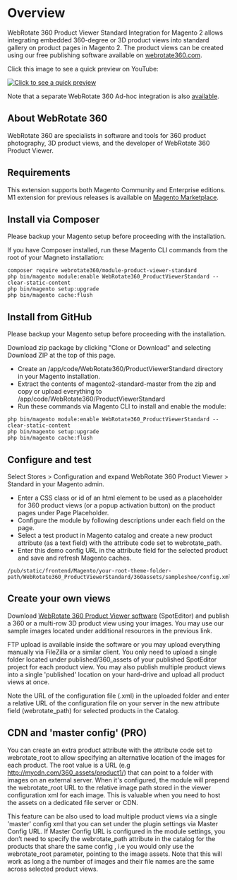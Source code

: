 # Overview

WebRotate 360 Product Viewer Standard Integration for Magento 2 allows integrating embedded 360-degree or 3D product views into standard gallery on product pages in Magento 2. The product views can be created using our free publishing software available on [webrotate360.com](http://www.webrotate360.com/products/webrotate-360-product-viewer.aspx). 

Click this image to see a quick preview on YouTube: 

[![Click to see a quick preview](https://img.youtube.com/vi/aT4I2arGn3o/0.jpg)](https://www.youtube.com/watch?v=aT4I2arGn3o)

Note that a separate WebRotate 360 Ad-hoc integration is also [available](https://github.com/webrotate360/magento2-adhoc). 


## About WebRotate 360

WebRotate 360 are specialists in software and tools for 360 product photography, 3D product views, and the developer of WebRotate 360 Product Viewer.


## Requirements

This extension supports both Magento Community and Enterprise editions. M1 extension for previous releases is available on [Magento Marketplace](https://marketplace.magento.com/webrotate360-webrotate360-catalog.html).


## Install via Composer

Please backup your Magento setup before proceeding with the installation.

If you have Composer installed, run these Magento CLI commands from the root of your Magneto installation:
```shell
composer require webrotate360/module-product-viewer-standard
php bin/magento module:enable WebRotate360_ProductViewerStandard --clear-static-content 
php bin/magento setup:upgrade
php bin/magento cache:flush
```


## Install from GitHub

Please backup your Magento setup before proceeding with the installation.

Download zip package by clicking "Clone or Download" and selecting Download ZIP at the top of this page. 

 * Create an /app/code/WebRotate360/ProductViewerStandard directory in your Magento installation.
 * Extract the contents of magento2-standard-master from the zip and copy or upload everything to /app/code/WebRotate360/ProductViewerStandard
 * Run these commands via Magento CLI  to install and enable the module:
 
 ```shell
php bin/magento module:enable WebRotate360_ProductViewerStandard --clear-static-content  
php bin/magento setup:upgrade
php bin/magento cache:flush
```


## Configure and test

Select Stores > Configuration and expand WebRotate 360 Product Viewer > Standard in your Magento admin. 

* Enter a CSS class or id of an html element to be used as a placeholder for 360 product views (or a popup activation button) on the product pages under Page Placeholder.
* Configure the module by following descriptions under each field on the page.
* Select a test product in Magento catalog and create a new product attribute (as a text field) with the attribute code set to webrotate_path.
* Enter this demo config URL in the attribute field for the selected product and save and refresh Magento caches.

 ```shell
 /pub/static/frontend/Magento/your-root-theme-folder-path/WebRotate360_ProductViewerStandard/360assets/sampleshoe/config.xml
 ```


## Create your own views

Download [WebRotate 360 Product Viewer software](http://www.webrotate360.com/products/webrotate-360-product-viewer.aspx) (SpotEditor) and publish a 360 or a multi-row 3D product view using your images. You may use our sample images located under additional resources in the previous link.

FTP upload is available inside the software or you may upload everything manually via FileZilla or a similar client. You only need to upload a single folder located under published/360_assets of your published SpotEditor project for each product view. You may also publish multiple product views into a single 'published' location on your hard-drive and upload all product views at once.

Note the URL of the configuration file (.xml) in the uploaded folder and enter a relative URL of the configuration file on your server in the new attribute field (webrotate_path) for selected products in the Catalog.


## CDN and 'master config' (PRO)

You can create an extra product attribute with the attribute code set to webrotate_root to allow specifying an alternative location of the images for each product. The root value is a URL (e.g http://mycdn.com/360_assets/product1/) that can point to a folder with images on an external server. When it's configured, the module will prepend the webrotate_root URL to the relative image path stored in the viewer configuration xml for each image. This is valuable when you need to host the assets on a dedicated file server or CDN.

This feature can be also used to load multiple product views via a single 'master' config xml that you can set under the plugin settings via Master Config URL. If Master Config URL is configured in the module settings, you don’t need to specify the webrotate_path attribute in the catalog for the products that share the same config , i.e you would only use the webrotate_root parameter, pointing to the image assets. Note that this will work as long a the number of images and their file names are the same across selected product views. 

